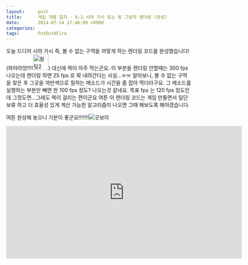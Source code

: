 ```yaml
---
layout:     post
title:      게임 개발 일지 - 6-2.시야 가시 또는 빛 그림자 렌더링 (완성)
date:       2014-07-14 17:46:00 +0900
categories: 
tags:       PutOutAFire
---
```


오늘 드디어 시야 가시 즉, 볼 수 없는 구역을 까맣게 하는 렌더링 코드를 완성했습니다! (와아아앙!!!!<img src="http://i1.daumcdn.net/mimg/mypeople/sticker/edit/sticker_372.png" alt="홧팅2" height="42" width="42">)
대신에 렉이 아주 먹는군요. 이 부분을 렌더링 안할때는 300 fps 나오는데 렌더링 하면 25 fps 로 확 내려간다는 사실...ㅠㅠ
알아보니, 볼 수 없는 구역을 찾은 후 그곳을 까만색으로 칠하는 메소드가 시간을 좀 잡아 먹더라구요. 그 메소드를 실행하는 부분만 빼면 한 100 fps 정도? 나오는것 같네요. 목표 fps 는 120 fps 정도인데 그정도면...그래도 렉이 걸리는 편이군요
여튼 이 렌더링 코드는 게임 만들면서 일단 보류 하고 더 효율성 있게 계산 가능한 알고리즘이 나오면 그때 해보도록 해야겠습니다.

여튼 완성해 놓으니 기분이 좋군요!!!!!!!<img src="http://i1.daumcdn.net/mimg/mypeople/sticker/edit/sticker_330.png" alt="굿보이">

<center><iframe title="게임 개발 일지 - 6-2.시야 가시 또는 빛 그림자 렌더링 (완성)" width="640" height="360" src="https://kakaotv.daum.net/embed/player/cliplink/60282993?service=daum_tistory" allowfullscreen frameborder="0" scrolling="no"></iframe></center>